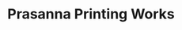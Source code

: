 ---
title: "Prasanna Printing Works"
url: /mahabubnagar/prasanna-printing-works-2/
shop: Kopieren
---